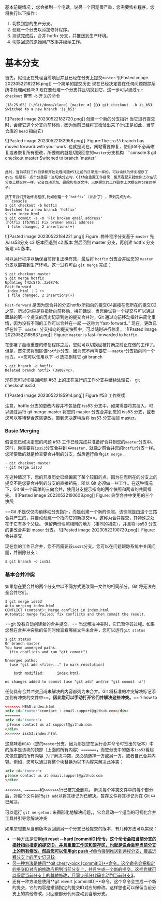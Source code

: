  基本前提情况：
您会接到一个电话，说另一个问题很严重，您需要修补程序。您将执行以下操作：

1.  切换到您的生产分支。
2.  创建一个分支以添加修补程序。
3.  测试完成后，合并 hotfix 分支，并推送到生产环境。
4.  切换回您的原始用户故事并继续工作。

# 基本分支
首先，假设正在处理当前项目并且已经在分支上提交`master` 
![[Pasted image 20230522182216.png]]
一个简单的提交历史
现在已经决定要在任何问题跟踪系统中处理问题#53.现在要创建一个分支并且切换到它，这一步可以通过`git checkout` 带有 `-b` 开关的命令
```
[18:25:05] [~/Git/demo/clone] [master ✖] ❱❱❱ git checkout  -b is_b53
Switched to a new branch 'is_b53'
```

![[Pasted image 20230522182720.png]]
创建一个新的分支指针
当它进行提交时，会使它这个分支向前移动，因为当前已经将其检验出来了(也正是如此，当前仓库的 `head` 指向它) 

![[Pasted image 20230522182958.png]]
 Figure:The `iss53` branch has moved forward with your work
 也就是现在，网站需要修复，使用Git不必再修复或者恢复所有更改，所要做的就是切换回您的`master`分支机构
 ```console
$ git checkout master
Switched to branch 'master'
```

此时，当前项目工作目录和开始处理问题#53之前的目录是一样的，可以愉快的修复程序了 qvq。但是有一点十分重要：当切换分支时，Gith会重置工作目录，使其看起来就像你上次在该分支上提交时一样。它会自动添加、删除和修改文件，以确保您的工作副本上次提交时分支的样子。

接下来我们开始修复程序,比如创建一个`hotfix` (热补丁) ，直到完成为止。
```console
$ git checkout -b hotfix
Switched to a new branch 'hotfix'
$ vim index.html
$ git commit -a -m 'Fix broken email address'
[hotfix 1fb7853] Fix broken email address
 1 file changed, 2 insertions(+)
```

![[Pasted image 20230522184221.png]] Figure :修补程序分支基于 `master`
先从iss53分支 c3 版本回退到 c2 版本 然后回到 master 分支，再创建 hotfix 分支 新建 c4 版本。

可以运行程序以确保当前修复正确有效，最后将 `hotfix` 分支合并回您的 `master` 分支以部署到生产环境。这一过程可由 `git merge` 完成：
```console
$ git checkout master
$ git merge hotfix
Updating f42c576..3a0874c
Fast-forward
 index.html | 2 ++
 1 file changed, 2 insertions(+)
```

`Fast-forward` 是因为您合并的分支hotfix所指向的提交C4直接在您所在的提交C2之前，所以Git只是将指针向前移动，换句话说，当您尝试将一个提交与可以通过跟踪的第一个提交的历史记录到达的提交合并时，Git 通过向前移动指针来简化事情，因为没有不同的工作可以合并在一起 —这称为“fast-forward。”
现在，更改已经在位于 ` master` 分支指向的提交快照中，可以随时进行修复。
![[Pasted image 20230522185637.png]]  Figure: `master` is fast-forwarded to `hotfix`

在部署了超级重要的修复程序之后，您就可以切换回被打断之前正在做的工作了。但是，首先您将删除该`hotfix`分支，因为您不再需要它 —`master`分支指向同一个地方。==您可以使用以下 -d 选项删除它 git branch 
```console
$ git branch -d hotfix
Deleted branch hotfix (3a0874c).
```

现在您可以切换回问题 #53 上的正在进行的工作分支并继续处理它。
git checkout iss53

![[Pasted image 20230522185914.png]]
Figure  #53 工作继续

注意，hotfix 分支的更改内容并不包括在 iss53 分支中，如果需要将其拉入，可以通过运行 git merge master 将您的 master 分支合并到您的 iss53 分支，或者您可以等待整合这些更改，直到您决定稍后将 iss53 分支拉回 master。

### Basic Merging

假设您已经决定您的问题 #53 工作已经完成并准备好合并到您的`master`分支中。这时，你需要将`iss53`分支合并到 中`master`，就像之前合并您的`hotfix`分支一样。您所要做的就是检查要合并到的分支，然后运行命令`git merge`：

```
- git checkout master
- git merge iss53
```

在这种情况下，您的开发历史已经偏离了某个较旧的点。因为在您所在的分支上的提交不是您要合并到的分支的直接祖先，所以 Git 必须做一些工作。在这种情况下，Git 做一个简单的三向合并，使用分支提示指向的两个快照和两者的共同祖先。
![[Pasted image 20230522190608.png]] Figure: 典型合并中使用的三个快照

==Git 不是仅仅向前移动分支指针，而是创建一个新的快照，该快照是由这个三路合并产生的，并自动创建一个指向它的新提交==。这称为合并提交，其特殊之处在于它有多个父级。
保留两份快照相同的地方（相同的祖先），并且将 iss53 分支的更改合并到 maser 分支。
![[Pasted image 20230522190729.png]]  Figure: 合并提交

现在您的工作已合并，您不再需要该`iss53`分支。您可以在问题跟踪系统中关闭问题，并删除分支：
```console
$ git branch -d iss53
```

### 基本合并冲突
如果您在要合并的两个分支中以不同方式更改同一文件的相同部分，Git 将无法完全合并它们。
```console
$ git merge iss53
Auto-merging index.html
CONFLICT (content): Merge conflict in index.html
Automatic merge failed; fix conflicts and then commit the result.
```
==git 没有自动创建新的合并提交。== 当您解决冲突时，它已暂停该过程。如果您想在合并冲突后的任何时候查看哪些文件未合并，您可以运行`git status`
```console
$ git status
On branch master
You have unmerged paths.
  (fix conflicts and run "git commit")

Unmerged paths:
  (use "git add <file>..." to mark resolution)

    both modified:      index.html

no changes added to commit (use "git add" and/or "git commit -a")
```
任何具有合并冲突且尚未解决的内容都列为未合并。Git 将标准的冲突解决标记添加到有冲突的文件中==**，因此您可以手动打开它们并解决这些冲突。**== ? how to
```html
<<<<<<< HEAD:index.html
<div id="footer">contact : email.support@github.com</div>
=======
<div id="footer">
 please contact us at support@github.com
</div>
>>>>>>> iss53:index.html
```
这意味着`HEAD`（您的`master`分支，因为那是您在运行合并命令时签出的版本）中的版本是该块的顶部（上面的所有内容）`=======`，而您分支中的版本`iss53`看起来像底部的所有内容. 为了解决冲突，您必须选择一方或另一方，或者自己合并内容。例如，您可以通过将整个块替换为以下内容来解决此冲突：
```html
<div id="footer">
please contact us at email.support@github.com
</div>
```
`<<<<<<<`、`=======`和`>>>>>>>`行已被完全删除。
解决每个冲突文件中的每个部分后，对每个文件运行`git add`以将其标记为已解决。暂存文件将其标记为在 Git 中已解决。

可以运行 `git mergetool` 来图形化地解决问题，，它会启动一个适当的可视化合并工具并引导您解决冲突

如果您想要从当前版本返回到另一个分支已经提交的版本，有几种方法可以实现：
- [一种方法是使用**git reset --hard [commitID]**命令，这个命令会把当前分支的指针指向指定的提交ID，并且重置工作区和暂存区，也就是说会丢弃当前分支上的所有修改。然后您可以使用**git push -f**命令强制推送到远程分支，覆盖远程分支上的历史记录](https://blog.csdn.net/jxwBlog/article/details/109517982)[1](https://blog.csdn.net/jxwBlog/article/details/109517982)[2](https://blog.csdn.net/Jo_Andy/article/details/104218652)。
- [另一种方法是使用**git cherry-pick [commitID]**命令，这个命令会把指定的提交ID对应的修改应用到当前分支上，并且生成一个新的提交。这样您就可以保留当前分支上的其他修改，只同步部分代码变动到当前分支](https://bbs.huaweicloud.com/blogs/320863)[3](https://bbs.huaweicloud.com/blogs/320863)。
- 还有一种方法是使用**git revert [commitID]**命令，这个命令会生成一个新的提交，它的内容是撤销指定的提交ID对应的修改。这样您也可以保留当前分支上的其他修改，只回退部分代码变动到当前分支。